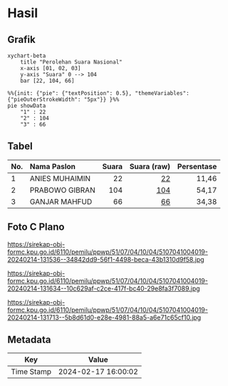 # Hasil

## Grafik

```mermaid
xychart-beta
    title "Perolehan Suara Nasional"
    x-axis [01, 02, 03]
    y-axis "Suara" 0 --> 104
    bar [22, 104, 66]
```

```mermaid
%%{init: {"pie": {"textPosition": 0.5}, "themeVariables": {"pieOuterStrokeWidth": "5px"}} }%%
pie showData
    "1" : 22
    "2" : 104
    "3" : 66
```

## Tabel

| No. | Nama Paslon    | Suara | Suara (raw) | Persentase |
|:--- |:-------------- | -----:| -----------:| ----------:|
| 1   | ANIES MUHAIMIN | 22    | [22][p-1]   | 11,46      |
| 2   | PRABOWO GIBRAN | 104   | [104][p-2]  | 54,17      |
| 3   | GANJAR MAHFUD  | 66    | [66][p-3]   | 34,38      |


[p-1]: https://github.com/gigit-pemilu/pemilu-2024/blob/main/pilpres/hitung-suara/sub/51-bali/sub/07-karangasem/sub/04-karangasem/sub/1004-karangasem/sub/019-tps/sub/paslon-1.txt
[p-2]: https://github.com/gigit-pemilu/pemilu-2024/blob/main/pilpres/hitung-suara/sub/51-bali/sub/07-karangasem/sub/04-karangasem/sub/1004-karangasem/sub/019-tps/sub/paslon-2.txt
[p-3]: https://github.com/gigit-pemilu/pemilu-2024/blob/main/pilpres/hitung-suara/sub/51-bali/sub/07-karangasem/sub/04-karangasem/sub/1004-karangasem/sub/019-tps/sub/paslon-3.txt

## Foto C Plano

https://sirekap-obj-formc.kpu.go.id/6110/pemilu/ppwp/51/07/04/10/04/5107041004019-20240214-131536--34842dd9-56f1-4498-beca-43b1310d9f58.jpg

https://sirekap-obj-formc.kpu.go.id/6110/pemilu/ppwp/51/07/04/10/04/5107041004019-20240214-131634--10c629af-c2ce-417f-bc40-29e8fa3f7089.jpg

https://sirekap-obj-formc.kpu.go.id/6110/pemilu/ppwp/51/07/04/10/04/5107041004019-20240214-131713--5b8d61d0-e28e-4981-88a5-a6e71c65cf10.jpg


## Metadata

| Key        | Value               |
| ---------- | ------------------- |
| Time Stamp | 2024-02-17 16:00:02 |




